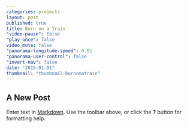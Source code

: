 ```yaml
---
categories: projects
layout: post
published: true
title: Born on a Train
"video-pause": false
"play-once": false
video_mute: false
"panorama-longitude-speed": 0.01
"panorama-user-control": false
"invert-nav": false
date: "2015-01-01"
thumbnail: "thumbnail-bornonatrain"
---
```


## A New Post

Enter text in [Markdown](http://daringfireball.net/projects/markdown/). Use the toolbar above, or click the **?** button for formatting help.